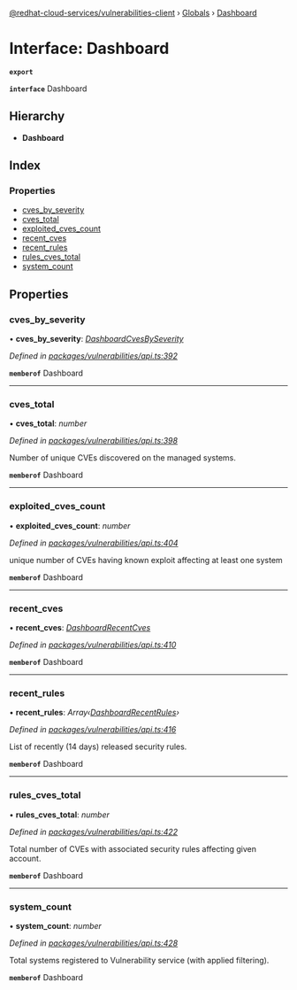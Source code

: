[@redhat-cloud-services/vulnerabilities-client](../README.md) › [Globals](../globals.md) › [Dashboard](dashboard.md)

# Interface: Dashboard

**`export`** 

**`interface`** Dashboard

## Hierarchy

* **Dashboard**

## Index

### Properties

* [cves_by_severity](dashboard.md#cves_by_severity)
* [cves_total](dashboard.md#cves_total)
* [exploited_cves_count](dashboard.md#exploited_cves_count)
* [recent_cves](dashboard.md#recent_cves)
* [recent_rules](dashboard.md#recent_rules)
* [rules_cves_total](dashboard.md#rules_cves_total)
* [system_count](dashboard.md#system_count)

## Properties

###  cves_by_severity

• **cves_by_severity**: *[DashboardCvesBySeverity](dashboardcvesbyseverity.md)*

*Defined in [packages/vulnerabilities/api.ts:392](https://github.com/RedHatInsights/javascript-clients/blob/master/packages/vulnerabilities/api.ts#L392)*

**`memberof`** Dashboard

___

###  cves_total

• **cves_total**: *number*

*Defined in [packages/vulnerabilities/api.ts:398](https://github.com/RedHatInsights/javascript-clients/blob/master/packages/vulnerabilities/api.ts#L398)*

Number of unique CVEs discovered on the managed systems.

**`memberof`** Dashboard

___

###  exploited_cves_count

• **exploited_cves_count**: *number*

*Defined in [packages/vulnerabilities/api.ts:404](https://github.com/RedHatInsights/javascript-clients/blob/master/packages/vulnerabilities/api.ts#L404)*

unique number of CVEs having known exploit affecting at least one system

**`memberof`** Dashboard

___

###  recent_cves

• **recent_cves**: *[DashboardRecentCves](dashboardrecentcves.md)*

*Defined in [packages/vulnerabilities/api.ts:410](https://github.com/RedHatInsights/javascript-clients/blob/master/packages/vulnerabilities/api.ts#L410)*

**`memberof`** Dashboard

___

###  recent_rules

• **recent_rules**: *Array‹[DashboardRecentRules](dashboardrecentrules.md)›*

*Defined in [packages/vulnerabilities/api.ts:416](https://github.com/RedHatInsights/javascript-clients/blob/master/packages/vulnerabilities/api.ts#L416)*

List of recently (14 days) released security rules.

**`memberof`** Dashboard

___

###  rules_cves_total

• **rules_cves_total**: *number*

*Defined in [packages/vulnerabilities/api.ts:422](https://github.com/RedHatInsights/javascript-clients/blob/master/packages/vulnerabilities/api.ts#L422)*

Total number of CVEs with associated security rules affecting given account.

**`memberof`** Dashboard

___

###  system_count

• **system_count**: *number*

*Defined in [packages/vulnerabilities/api.ts:428](https://github.com/RedHatInsights/javascript-clients/blob/master/packages/vulnerabilities/api.ts#L428)*

Total systems registered to Vulnerability service (with applied filtering).

**`memberof`** Dashboard
